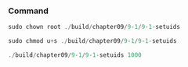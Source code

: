 ### Command

```c
sudo chown root ./build/chapter09/9-1/9-1-setuids

sudo chmod u+s ./build/chapter09/9-1/9-1-setuids

./build/chapter09/9-1/9-1-setuids 1000
```
                                                                                                                                   